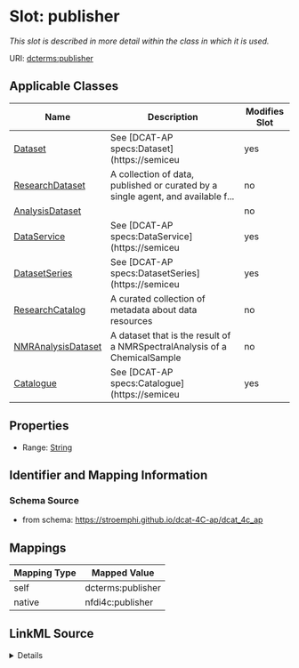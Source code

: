 

# Slot: publisher


_This slot is described in more detail within the class in which it is used._





URI: [dcterms:publisher](http://purl.org/dc/terms/publisher)



<!-- no inheritance hierarchy -->





## Applicable Classes

| Name | Description | Modifies Slot |
| --- | --- | --- |
| [Dataset](Dataset.md) | See [DCAT-AP specs:Dataset](https://semiceu |  yes  |
| [ResearchDataset](ResearchDataset.md) | A collection of data, published or curated by a single agent, and available f... |  no  |
| [AnalysisDataset](AnalysisDataset.md) |  |  no  |
| [DataService](DataService.md) | See [DCAT-AP specs:DataService](https://semiceu |  yes  |
| [DatasetSeries](DatasetSeries.md) | See [DCAT-AP specs:DatasetSeries](https://semiceu |  yes  |
| [ResearchCatalog](ResearchCatalog.md) | A curated collection of metadata about data resources |  no  |
| [NMRAnalysisDataset](NMRAnalysisDataset.md) | A dataset that is the result of a NMRSpectralAnalysis of a ChemicalSample |  no  |
| [Catalogue](Catalogue.md) | See [DCAT-AP specs:Catalogue](https://semiceu |  yes  |







## Properties

* Range: [String](String.md)





## Identifier and Mapping Information







### Schema Source


* from schema: https://stroemphi.github.io/dcat-4C-ap/dcat_4c_ap




## Mappings

| Mapping Type | Mapped Value |
| ---  | ---  |
| self | dcterms:publisher |
| native | nfdi4c:publisher |




## LinkML Source

<details>
```yaml
name: publisher
description: This slot is described in more detail within the class in which it is
  used.
from_schema: https://stroemphi.github.io/dcat-4C-ap/dcat_4c_ap
rank: 1000
slot_uri: dcterms:publisher
alias: publisher
domain_of:
- Catalogue
- DataService
- Dataset
- DatasetSeries
range: string

```
</details>
